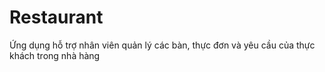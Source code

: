 # Restaurant
 Ứng dụng hỗ trợ nhân viên quản lý các bàn, thực đơn và yêu cầu của thực khách trong nhà hàng
